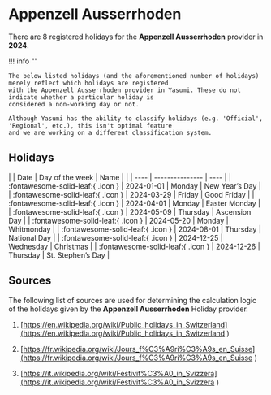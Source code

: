 # Appenzell Ausserrhoden

There are 8 registered holidays for the **Appenzell Ausserrhoden** provider in **2024**.

!!! info ""

    The below listed holidays (and the aforementioned number of holidays) merely reflect which holidays are registered
    with the Appenzell Ausserrhoden provider in Yasumi. These do not indicate whether a particular holiday is
    considered a non-working day or not.

    Although Yasumi has the ability to classify holidays (e.g. 'Official', 'Regional', etc.), this isn't optimal feature
    and we are working on a different classification system.

## Holidays

| | Date | Day of the week | Name |
| | ---- | --------------- | ---- |
| :fontawesome-solid-leaf:{ .icon } | 2024-01-01 | Monday | New Year’s Day |
| :fontawesome-solid-leaf:{ .icon } | 2024-03-29 | Friday | Good Friday |
| :fontawesome-solid-leaf:{ .icon } | 2024-04-01 | Monday | Easter Monday |
| :fontawesome-solid-leaf:{ .icon } | 2024-05-09 | Thursday | Ascension Day |
| :fontawesome-solid-leaf:{ .icon } | 2024-05-20 | Monday | Whitmonday |
| :fontawesome-solid-leaf:{ .icon } | 2024-08-01 | Thursday | National Day |
| :fontawesome-solid-leaf:{ .icon } | 2024-12-25 | Wednesday | Christmas |
| :fontawesome-solid-leaf:{ .icon } | 2024-12-26 | Thursday | St. Stephen’s Day |

## Sources

The following list of sources are used for determining the calculation logic of
the holidays given by the **Appenzell Ausserrhoden** Holiday provider.


1. [https://en.wikipedia.org/wiki/Public_holidays_in_Switzerland](https://en.wikipedia.org/wiki/Public_holidays_in_Switzerland )
   
1. [https://fr.wikipedia.org/wiki/Jours_f%C3%A9ri%C3%A9s_en_Suisse](https://fr.wikipedia.org/wiki/Jours_f%C3%A9ri%C3%A9s_en_Suisse )
   
1. [https://it.wikipedia.org/wiki/Festivit%C3%A0_in_Svizzera](https://it.wikipedia.org/wiki/Festivit%C3%A0_in_Svizzera )
   